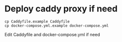 # Deploy caddy proxy if need

```
cp Caddyfile.example Caddyfile
cp docker-compose.yml.example docker-compose.yml
```

Edit Caddyfile and docker-compose.yml if need
